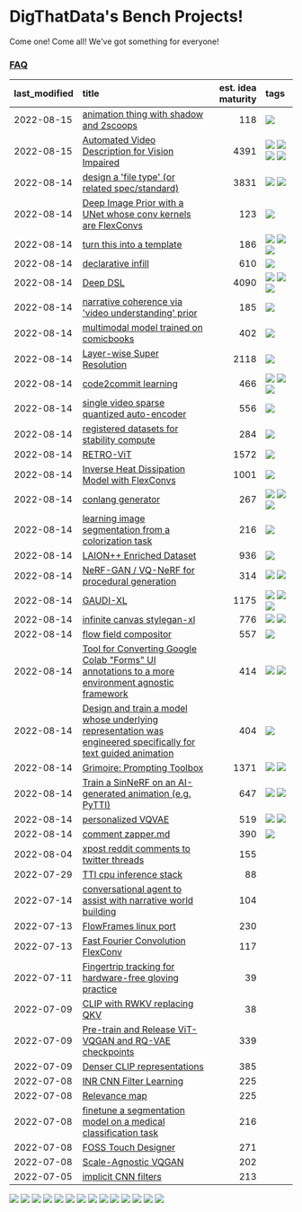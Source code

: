 # DigThatData's Bench Projects!

Come one! Come all! We've got something for everyone!

### [FAQ](https://github.com/dmarx/bench-warmers/blob/main/FAQ.md)

|last_modified|title|est. idea maturity|tags
|:---|:---|---:|:---|
|2022-08-15|[animation thing with shadow and 2scoops](shadow-and2scoops-animation-thing.md)|118|![](https://img.shields.io/badge/tag-animation-lightgrey)|
|2022-08-15|[Automated Video Description for Vision Impaired](automated-video-description.md)|4391|![](https://img.shields.io/badge/tag-accessibility-lightgrey) ![](https://img.shields.io/badge/tag-dataset-lightgrey) ![](https://img.shields.io/badge/tag-foundation-lightgrey) ![](https://img.shields.io/badge/tag-publicgood-lightgrey)|
|2022-08-14|[design a 'file type' (or related spec/standard)](filetype-for-ai-art-and-animation.md)|3831|![](https://img.shields.io/badge/tag-animation-lightgrey) ![](https://img.shields.io/badge/tag-tooling-lightgrey)|
|2022-08-14|[Deep Image Prior with a UNet whose conv kernels are FlexConvs](FlexConv_DIP.md)|123|![](https://img.shields.io/badge/tag-experimental-lightgrey)|
|2022-08-14|[turn this into a template](benchwarmers-template.md)|186|![](https://img.shields.io/badge/tag-meta-lightgrey) ![](https://img.shields.io/badge/tag-tooling-lightgrey) ![](https://img.shields.io/badge/tag-wip-lightgrey)|
|2022-08-14|[declarative infill](declarative-infill.md)|610|![](https://img.shields.io/badge/tag-experimental-lightgrey)|
|2022-08-14|[Deep DSL](multistage-unsupervised-deep-DSL-learning-from-prompts-data.md)|4090|![](https://img.shields.io/badge/tag-experimental-lightgrey) ![](https://img.shields.io/badge/tag-prompting-lightgrey) ![](https://img.shields.io/badge/tag-tooling-lightgrey)|
|2022-08-14|[narrative coherence via 'video understanding' prior](narrative_coherence_via_video_understanding_prior.md)|185|![](https://img.shields.io/badge/tag-animation-lightgrey)|
|2022-08-14|[multimodal model trained on comicbooks](multimodal-model-trained-on-comicbooks.md)|402|![](https://img.shields.io/badge/tag-foundation-lightgrey)|
|2022-08-14|[Layer-wise Super Resolution](layerwise-and-objectwise-inpainting-and-super-resolution.md)|2118|![](https://img.shields.io/badge/tag-experimental-lightgrey)|
|2022-08-14|[code2commit learning](code2commit-learning.md)|466|![](https://img.shields.io/badge/tag-carp-lightgrey) ![](https://img.shields.io/badge/tag-experimental-lightgrey) ![](https://img.shields.io/badge/tag-foundation-lightgrey)|
|2022-08-14|[single video sparse quantized auto-encoder](single_video_sparse_quantized_auto-encoder.md)|556|![](https://img.shields.io/badge/tag-animation-lightgrey)|
|2022-08-14|[registered datasets for stability compute](registered-datasets-for-sstability-compute.md)|284|![](https://img.shields.io/badge/tag-stability-lightgrey)|
|2022-08-14|[RETRO-ViT](RETRO-ViT.md)|1572|![](https://img.shields.io/badge/tag-experimental-lightgrey)|
|2022-08-14|[Inverse Heat Dissipation Model with FlexConvs](IHDM_with_FlexConvs.md)|1001|![](https://img.shields.io/badge/tag-experimental-lightgrey)|
|2022-08-14|[conlang generator](conlang_lm.md)|267|![](https://img.shields.io/badge/tag-carp-lightgrey) ![](https://img.shields.io/badge/tag-dataset-lightgrey) ![](https://img.shields.io/badge/tag-experimental-lightgrey)|
|2022-08-14|[learning image segmentation from a colorization task](learning_image_segmentation_from_a_colorization_task.md)|216|![](https://img.shields.io/badge/tag-experimental-lightgrey)|
|2022-08-14|[LAION++ Enriched Dataset](laion-plus-plus.md)|936|![](https://img.shields.io/badge/tag-dataset-lightgrey)|
|2022-08-14|[NeRF-GAN / VQ-NeRF for procedural generation](nerf-gan.md)|314|![](https://img.shields.io/badge/tag-animation-lightgrey) ![](https://img.shields.io/badge/tag-nerf-lightgrey)|
|2022-08-14|[GAUDI-XL](gaudi-xl.md)|1175|![](https://img.shields.io/badge/tag-animation-lightgrey) ![](https://img.shields.io/badge/tag-experimental-lightgrey) ![](https://img.shields.io/badge/tag-foundation-lightgrey)|
|2022-08-14|[infinite canvas stylegan-xl](infinite-canvas-stylegan-xl.md)|776|![](https://img.shields.io/badge/tag-animation-lightgrey) ![](https://img.shields.io/badge/tag-experimental-lightgrey)|
|2022-08-14|[flow field compositor](flow-field-compositor.md)|557|![](https://img.shields.io/badge/tag-tooling-lightgrey)|
|2022-08-14|[Tool for Converting Google Colab "Forms" UI annotations to a more environment agnostic framework](colab-ui-converter.md)|414|![](https://img.shields.io/badge/tag-colab-lightgrey) ![](https://img.shields.io/badge/tag-tooling-lightgrey)|
|2022-08-14|[Design and train a model whose underlying representation was engineered specifically for text guided animation](image-model-designed-for-clip-guided-animation.md)|404|![](https://img.shields.io/badge/tag-animation-lightgrey)|
|2022-08-14|[Grimoire: Prompting Toolbox](grimoire.md)|1371|![](https://img.shields.io/badge/tag-prompting-lightgrey) ![](https://img.shields.io/badge/tag-tooling-lightgrey)|
|2022-08-14|[Train a SinNeRF on an AI-generated animation (e.g. PyTTI)](train_a_SinNeRF_on_a_pytti_animation.md)|647|![](https://img.shields.io/badge/tag-animation-lightgrey) ![](https://img.shields.io/badge/tag-nerf-lightgrey)|
|2022-08-14|[personalized VQVAE](personalized-vqvae.md)|519|![](https://img.shields.io/badge/tag-experimental-lightgrey) ![](https://img.shields.io/badge/tag-tooling-lightgrey)|
|2022-08-14|[comment zapper.md](comment-zapper.md)|390|![](https://img.shields.io/badge/tag-tooling-lightgrey)|
|2022-08-04|[xpost reddit comments to twitter threads](reddit2twitter.md)|155||
|2022-07-29|[TTI cpu inference stack](TTI-cpu-inference-stack.md)|88||
|2022-07-14|[conversational agent to assist with narrative world building](world-building-agent.md)|104||
|2022-07-13|[FlowFrames linux port](flowframes-linux-port.md)|230||
|2022-07-13|[Fast Fourier Convolution FlexConv](FFC-Flexconv.md)|117||
|2022-07-11|[Fingertrip tracking for hardware-free gloving practice](fingertrip_tracking_for_hardware_free_gloveing_practice.md)|39||
|2022-07-09|[CLIP with RWKV replacing QKV](RWKV-CLIP.md)|38||
|2022-07-09|[Pre-train and Release ViT-VQGAN and RQ-VAE checkpoints](pretrained_vit-vqgan_checkpoints.md)|339||
|2022-07-09|[Denser CLIP representations](denser-CLIP.md)|385||
|2022-07-08|[INR CNN Filter Learning](INR_CNN_filter_learning.md)|225||
|2022-07-08|[Relevance map](Relevance_map.md)|225||
|2022-07-08|[finetune a segmentation model on a medical classification task](finetune_a_segmentation_model_on_a_medical_classification_task.md)|216||
|2022-07-08|[FOSS Touch Designer](FOSS_touch_designer.md)|271||
|2022-07-08|[Scale-Agnostic VQGAN](scale-agnostic_VQGAN.md)|202||
|2022-07-05|[implicit CNN filters](implicit-cnn-filters.md)|213||

![](https://img.shields.io/badge/tag-dataset-lightgrey) ![](https://img.shields.io/badge/tag-carp-lightgrey) ![](https://img.shields.io/badge/tag-nerf-lightgrey) ![](https://img.shields.io/badge/tag-experimental-lightgrey) ![](https://img.shields.io/badge/tag-colab-lightgrey) ![](https://img.shields.io/badge/tag-wip-lightgrey) ![](https://img.shields.io/badge/tag-publicgood-lightgrey) ![](https://img.shields.io/badge/tag-tooling-lightgrey) ![](https://img.shields.io/badge/tag-accessibility-lightgrey) ![](https://img.shields.io/badge/tag-prompting-lightgrey) ![](https://img.shields.io/badge/tag-animation-lightgrey) ![](https://img.shields.io/badge/tag-meta-lightgrey) ![](https://img.shields.io/badge/tag-stability-lightgrey) ![](https://img.shields.io/badge/tag-foundation-lightgrey)
